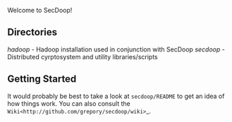 Welcome to SecDoop!

Directories
-----------
*hadoop* - Hadoop installation used in conjunction with SecDoop
*secdoop* - Distributed cyrptosystem and utility libraries/scripts

Getting Started
---------------
It would probably be best to take a look at ``secdoop/README`` to get 
an idea of how things work. You can also consult the `Wiki<http://github.com/grepory/secdoop/wiki>`_.
